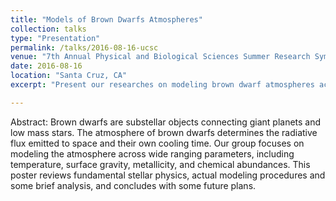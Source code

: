 ```yaml
---
title: "Models of Brown Dwarfs Atmospheres"
collection: talks
type: "Presentation"
permalink: /talks/2016-08-16-ucsc
venue: "7th Annual Physical and Biological Sciences Summer Research Symposium"
date: 2016-08-16
location: "Santa Cruz, CA"
excerpt: "Present our researches on modeling brown dwarf atmospheres across a range of parameters."

---
```

Abstract: Brown dwarfs are substellar objects connecting giant planets and low mass stars. The atmosphere of brown dwarfs determines the radiative flux emitted to space and their own cooling time. Our group focuses on modeling the atmosphere across wide ranging parameters, including temperature, surface gravity, metallicity, and chemical abundances. This poster reviews fundamental stellar physics, actual modeling procedures and some brief analysis, and concludes with some future plans.
